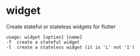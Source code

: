 # widget
Create stateful or stateless widgets for flutter

```
usage: widget [option] [name]
-f  create a stateful widget
-l  create a stateless widget (it is 'L' not '1')
```
